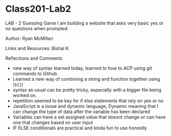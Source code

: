 # Class201-Lab2

LAB - 2
Guessing Game
I am building a website that asks very basic yes or no questions when prompted.

Author: Ryan McMillan

Links and Resources: Bishal K.

Reflections and Comments
- new way of syntax learned today, learned to how to ACP using git commands to Github.
- Learned a new way of combining a string and function together using (`${}`)
- syntax as usual can be pretty tricky, especially with a bigger file being worked on.
- repetition seemed to be key for if else statements that rely on yes or no
- JavaScript is a loose and dynamic language, Dynamic meaning that I can change the type of data after the variable has been declared
- Variables can have a set assigned value that doesnt change or can have one that changes based on user input
- IF ELSE conditionals are practical and kinda fun to use honestly